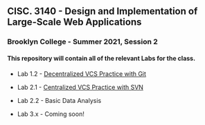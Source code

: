 ## CISC. 3140 - Design and Implementation of Large-Scale Web Applications

### Brooklyn College - Summer 2021, Session 2

#### This repository will contain all of the relevant Labs for the class.



* Lab 1.2 - [Decentralized VCS Practice with Git](https://github.com/Mordyfier/CISC3140/tree/master/Lab%201.2)

* Lab 2.1 - [Centralized VCS Practice with SVN](https://github.com/Mordyfier/CISC3140/tree/master/Lab%202.1)

* Lab 2.2 - Basic Data Analysis

* Lab 3.x - Coming soon!
